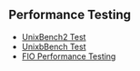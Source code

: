 ## Performance Testing

* [UnixBench2 Test](2_Unixbench2_test/2_Unixbench2_test.md)
* [UnixbBench Test](4_Unixbench_test/4_Unixbench_test.md)
* [FIO Performance Testing](10_FIO_testing/10_FIO_testing.md)